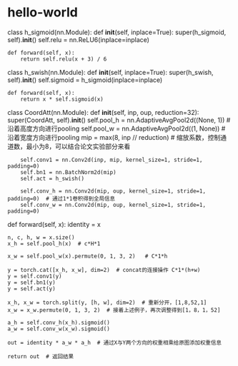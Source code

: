 # hello-world
class h_sigmoid(nn.Module):
    def __init__(self, inplace=True):
        super(h_sigmoid, self).__init__()
        self.relu = nn.ReLU6(inplace=inplace)

    def forward(self, x):
        return self.relu(x + 3) / 6


class h_swish(nn.Module):
    def __init__(self, inplace=True):
        super(h_swish, self).__init__()
        self.sigmoid = h_sigmoid(inplace=inplace)

    def forward(self, x):
        return x * self.sigmoid(x)


class CoordAtt(nn.Module):
    def __init__(self, inp, oup, reduction=32):
        super(CoordAtt, self).__init__()
        self.pool_h = nn.AdaptiveAvgPool2d((None, 1))  # 沿着高度方向进行pooling
        self.pool_w = nn.AdaptiveAvgPool2d((1, None))  # 沿着宽度方向进行pooling
        mip = max(8, inp // reduction)  # 缩放系数，控制通道数，最小为8，可以结合论文实验部分来看

        self.conv1 = nn.Conv2d(inp, mip, kernel_size=1, stride=1, padding=0)
        self.bn1 = nn.BatchNorm2d(mip)
        self.act = h_swish()

        self.conv_h = nn.Conv2d(mip, oup, kernel_size=1, stride=1, padding=0)  # 通过1*1卷积得到全局信息
        self.conv_w = nn.Conv2d(mip, oup, kernel_size=1, stride=1, padding=0)


def forward(self, x):
    identity = x

    n, c, h, w = x.size()
    x_h = self.pool_h(x)  # c*H*1

    x_w = self.pool_w(x).permute(0, 1, 3, 2)   # C*1*h

    y = torch.cat([x_h, x_w], dim=2)  # concat的连接操作 C*1*(h+w)
    y = self.conv1(y)
    y = self.bn1(y)
    y = self.act(y)

    x_h, x_w = torch.split(y, [h, w], dim=2)  # 重新分开，[1,8,52,1]
    x_w = x_w.permute(0, 1, 3, 2)  # 接着上述例子，再次调整得到[1，8，1，52]

    a_h = self.conv_h(x_h).sigmoid()
    a_w = self.conv_w(x_w).sigmoid()

    out = identity * a_w * a_h  # 通过X与Y两个方向的权重相乘给原图添加权重信息

    return out  # 返回结果
